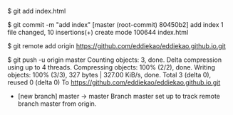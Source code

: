 $ git add index.html

$ git commit -m "add index"
[master (root-commit) 80450b2] add index
 1 file changed, 10 insertions(+)
 create mode 100644 index.html
 
$ git remote add origin https://github.com/eddiekao/eddiekao.github.io.git

$ git push -u origin master
Counting objects: 3, done.
Delta compression using up to 4 threads.
Compressing objects: 100% (2/2), done.
Writing objects: 100% (3/3), 327 bytes | 327.00 KiB/s, done.
Total 3 (delta 0), reused 0 (delta 0)
To https://github.com/eddiekao/eddiekao.github.io.git
 * [new branch]      master -> master
Branch master set up to track remote branch master from origin.

